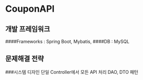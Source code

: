 # CouponAPI

## 개발 프레임워크
####Frameworks : Spring Boot, Mybatis,
####DB : MySQL
 
## 문제해결 전략 
###시스템 디자인
단일 Controller에서 모든 API 처리
DAO, DTO 패턴
